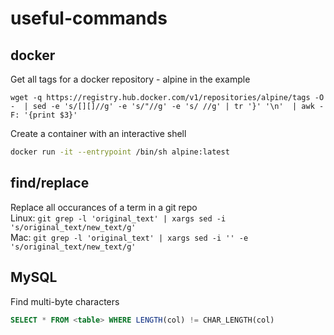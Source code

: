 # useful-commands

## docker

Get all tags for a docker repository - alpine in the example
```shell
wget -q https://registry.hub.docker.com/v1/repositories/alpine/tags -O -  | sed -e 's/[][]//g' -e 's/"//g' -e 's/ //g' | tr '}' '\n'  | awk -F: '{print $3}'
```


Create a container with an interactive shell
```bash
docker run -it --entrypoint /bin/sh alpine:latest
```

## find/replace

Replace all occurances of a term in a git repo\
Linux: `git grep -l 'original_text' | xargs sed -i 's/original_text/new_text/g'`\
Mac: `git grep -l 'original_text' | xargs sed -i '' -e 's/original_text/new_text/g'`

## MySQL

Find multi-byte characters
```sql
SELECT * FROM <table> WHERE LENGTH(col) != CHAR_LENGTH(col)
```